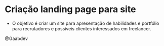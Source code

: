 # Criação landing page para site

* O objetivo é criar um site para apresentação de habilidades e portfólio para recrutadores e possíveis clientes interessados em freelancer.

@Gaabdev